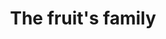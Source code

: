 ---
title: "The fruit's family"
url: /ciudad-autonoma-de-buenos-aires/the-fruits-family/
shop: Gemüse & Obst
---